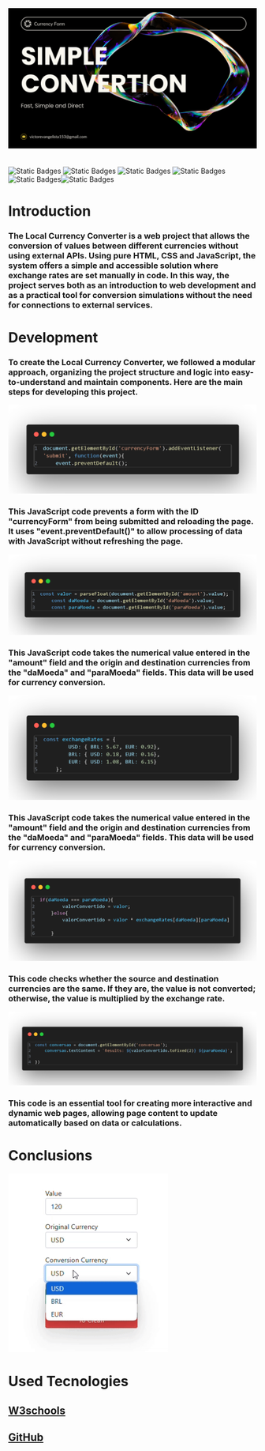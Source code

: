 <img src="images/img introduction.png" style="margin-bottom: 20px;">

<img alt="Static Badges" src="https://img.shields.io/badge/version-1.1-blue"> <img alt="Static Badges" src="https://img.shields.io/badge/JS--green"> <img alt="Static Badges" src="https://img.shields.io/badge/CSS--green"> <img alt="Static Badges" src="https://img.shields.io/badge/HTML--green"> <img alt="Static Badges" src="https://img.shields.io/badge/English--purple"><img alt="Static Badges" src="https://img.shields.io/badge/BootStrap-5.0-blue">

# Introduction

### The Local Currency Converter is a web project that allows the conversion of values ​​between different currencies without using external APIs. Using pure HTML, CSS and JavaScript, the system offers a simple and accessible solution where exchange rates are set manually in code. In this way, the project serves both as an introduction to web development and as a practical tool for conversion simulations without the need for connections to external services.

# Development

### To create the Local Currency Converter, we followed a modular approach, organizing the project structure and logic into easy-to-understand and maintain components. Here are the main steps for developing this project.

<img src="images/function 1.png">

### This JavaScript code prevents a form with the ID "currencyForm" from being submitted and reloading the page. It uses "event.preventDefault()" to allow processing of data with JavaScript without refreshing the page.

<img src="images/function 2.png">

### This JavaScript code takes the numerical value entered in the "amount" field and the origin and destination currencies from the "daMoeda" and "paraMoeda" fields. This data will be used for currency conversion.

<img src="images/function 3.png">

### This JavaScript code takes the numerical value entered in the "amount" field and the origin and destination currencies from the "daMoeda" and "paraMoeda" fields. This data will be used for currency conversion.

<img src="images/function 4.png">

### This code checks whether the source and destination currencies are the same. If they are, the value is not converted; otherwise, the value is multiplied by the exchange rate.

<img src="images/function 5.png">

### This code is an essential tool for creating more interactive and dynamic web pages, allowing page content to update automatically based on data or calculations.

# Conclusions

![gif](images/gif.gif)

# Used Tecnologies

## [W3schools](https://www.w3schools.com/)
## [GitHub](https://github.com/)